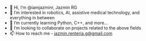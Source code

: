 - 👋 Hi, I’m @iamjazminr, Jazmin RG
- 👀 I’m interested in robotics, AI, assistive medical technology, and everything in between
- 🌱 I’m currently learning Python, C++, and more...
- 💞️ I’m looking to collaborate on projects related to the above fields 
- 📫 How to reach me - jazmin.renteria.g@gmail.com

<!---
iamjazminr/iamjazminr is a ✨ special ✨ repository because its `README.md` (this file) appears on your GitHub profile.
You can click the Preview link to take a look at your changes.
--->
